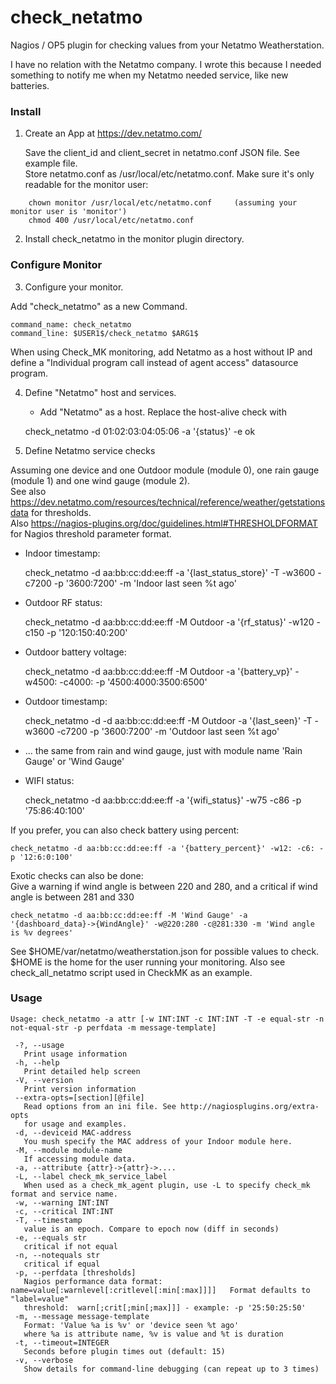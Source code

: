 check_netatmo
=============

Nagios / OP5 plugin for checking values from your Netatmo Weatherstation.

I have no relation with the Netatmo company. I wrote this because I needed
something to notify me when my Netatmo needed service, like new batteries.

### Install ###

1. Create an App at https://dev.netatmo.com/

   Save the client_id and client_secret in netatmo.conf JSON file. See example file.<br />
   Store netatmo.conf as /usr/local/etc/netatmo.conf. Make sure it's only readable for the monitor user:
```
    chown monitor /usr/local/etc/netatmo.conf     (assuming your monitor user is 'monitor')
    chmod 400 /usr/local/etc/netatmo.conf
```

2. Install check_netatmo in the monitor plugin directory.

### Configure Monitor ###

3. Configure your monitor.

  Add "check_netatmo" as a new Command.

    command_name: check_netatmo
    command_line: $USER1$/check_netatmo $ARG1$

  When using Check_MK monitoring, add Netatmo as a host without IP and define a
  "Individual program call instead of agent access" datasource program.

4. Define "Netatmo" host and services.

   - Add "Netatmo" as a host. Replace the host-alive check with

    check_netatmo -d 01:02:03:04:05:06 -a '{status}' -e ok

5. Define Netatmo service checks

  Assuming one device and one Outdoor module (module 0), one rain gauge (module 1) and one wind gauge (module 2).<br />
  See also https://dev.netatmo.com/resources/technical/reference/weather/getstationsdata for thresholds.<br />
  Also https://nagios-plugins.org/doc/guidelines.html#THRESHOLDFORMAT for Nagios threshold parameter format.

  - Indoor timestamp:

    check_netatmo -d aa:bb:cc:dd:ee:ff -a '{last_status_store}' -T -w3600 -c7200 -p '3600:7200' -m 'Indoor last seen %t ago'

  - Outdoor RF status:

    check_netatmo -d aa:bb:cc:dd:ee:ff -M Outdoor -a '{rf_status}' -w120 -c150 -p '120:150:40:200'

  - Outdoor battery voltage:

    check_netatmo -d aa:bb:cc:dd:ee:ff -M Outdoor -a '{battery_vp}' -w4500: -c4000: -p '4500:4000:3500:6500'

  - Outdoor timestamp:

    check_netatmo -d -d aa:bb:cc:dd:ee:ff -M Outdoor -a '{last_seen}' -T -w3600 -c7200 -p '3600:7200' -m 'Outdoor last seen %t ago'

  - ... the same from rain and wind gauge, just with module name 'Rain Gauge' or 'Wind Gauge'

  - WIFI status:

    check_netatmo -d aa:bb:cc:dd:ee:ff -a '{wifi_status}' -w75 -c86 -p '75:86:40:100'

If you prefer, you can also check battery using percent:

    check_netatmo -d aa:bb:cc:dd:ee:ff -a '{battery_percent}' -w12: -c6: -p '12:6:0:100'

Exotic checks can also be done:<br />
Give a warning if wind angle is between 220 and 280, and a critical if wind angle is between 281 and 330

    check_netatmo -d aa:bb:cc:dd:ee:ff -M 'Wind Gauge' -a '{dashboard_data}->{WindAngle}' -w@220:280 -c@281:330 -m 'Wind angle is %v degrees'

See $HOME/var/netatmo/weatherstation.json for possible values to check. $HOME is the home for the user running your monitoring.
Also see check_all_netatmo script used in CheckMK as an example.

### Usage ###

```
Usage: check_netatmo -a attr [-w INT:INT -c INT:INT -T -e equal-str -n not-equal-str -p perfdata -m message-template]

 -?, --usage
   Print usage information
 -h, --help
   Print detailed help screen
 -V, --version
   Print version information
 --extra-opts=[section][@file]
   Read options from an ini file. See http://nagiosplugins.org/extra-opts
   for usage and examples.
 -d, --deviceid MAC-address
   You mush specify the MAC address of your Indoor module here.
 -M, --module module-name
   If accessing module data.
 -a, --attribute {attr}->{attr}->....
 -L, --label check_mk_service_label
   When used as a check_mk_agent plugin, use -L to specify check_mk format and service name.
 -w, --warning INT:INT
 -c, --critical INT:INT
 -T, --timestamp
   value is an epoch. Compare to epoch now (diff in seconds)
 -e, --equals str
   critical if not equal
 -n, --notequals str
   critical if equal
 -p, --perfdata [thresholds]
   Nagios performance data format: name=value[:warnlevel[:critlevel[:min[:max]]]]   Format defaults to "label=value"
   threshold:  warn[;crit[;min[;max]]] - example: -p '25:50:25:50'
 -m, --message message-template
   Format: 'Value %a is %v' or 'device seen %t ago'
   where %a is attribute name, %v is value and %t is duration
 -t, --timeout=INTEGER
   Seconds before plugin times out (default: 15)
 -v, --verbose
   Show details for command-line debugging (can repeat up to 3 times)
```
